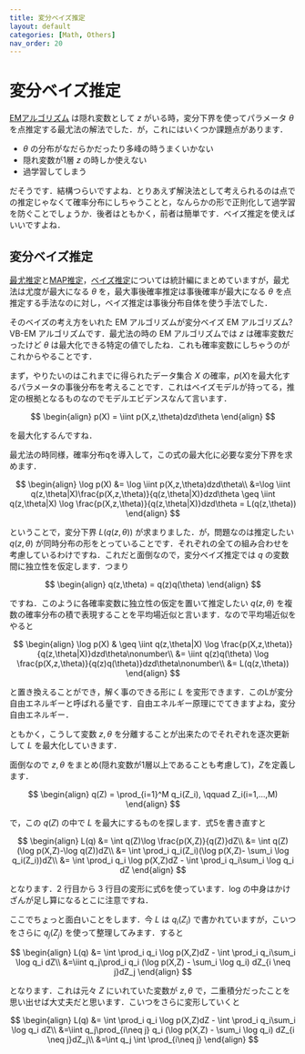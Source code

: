 ```yaml
---
title: 変分ベイズ推定
layout: default
categories: [Math, Others]
nav_order: 20
---
```


# 変分ベイズ推定

[EMアルゴリズム](../Others/EM.html) は隠れ変数として $z$ がいる時，変分下界を使ってパラメータ $\theta$ を点推定する最尤法の解法でした．が，これにはいくつか課題点があります．

- $\theta$ の分布がなだらかだったり多峰の時うまくいかない
- 隠れ変数が1層 $z$ の時しか使えない
- 過学習してしまう

だそうです．結構つらいですよね．とりあえず解決法として考えられるのは点での推定じゃなくて確率分布にしちゃうことと，なんらかの形で正則化して過学習を防ぐことでしょうか．後者はともかく，前者は簡単です．ベイズ推定を使えばいいですよね．


## 変分ベイズ推定
[最尤推定](../Statistics/estimation.html#最尤推定)と[MAP推定](../Statistics/estimation.html#最大事後確率推定(MAP推定))，[ベイズ推定](../Statistics/estimation.html#ベイズ推定)については統計編にまとめていますが，最尤法は尤度が最大になる $\theta$ を，最大事後確率推定は事後確率が最大になる $\theta$ を点推定する手法なのに対し，ベイズ推定は事後分布自体を使う手法でした．

そのベイズの考え方をいれた EM アルゴリズムが変分ベイズ EM アルゴリズム? VB-EM アルゴリズムです．最尤法の時の EM アルゴリズムでは $z$ は確率変数だったけど $\theta$ は最大化できる特定の値でしたね．これも確率変数にしちゃうのがこれからやることです．

まず，やりたいのはこれまでに得られたデータ集合 $X$ の確率，$p(X)$を最大化するパラメータの事後分布を考えることです．これはベイズモデルが持ってる，推定の根拠となるものなのでモデルエビデンスなんて言います．


$$
\begin{align}
  p(X) = \iint p(X,z,\theta)dzd\theta
\end{align}
$$

を最大化するんですね．

最尤法の時同様，確率分布qを導入して，この式の最大化に必要な変分下界を求めます．

$$
\begin{align}
  \log p(X) &= \log \iint p(X,z,\theta)dzd\theta\\
  &=\log \iint q(z,\theta|X)\frac{p(X,z,\theta)}{q(z,\theta|X)}dzd\theta \geq \iint q(z,\theta|X) \log \frac{p(X,z,\theta)}{q(z,\theta|X)}dzd\theta = L(q(z,\theta))
\end{align}
$$

ということで，変分下界 $L(q(z,\theta))$ が求まりました．が，問題なのは推定したい $q(z,\theta)$ が同時分布の形をとっていることです．それぞれの全ての組み合わせを考慮しているわけですね．これだと面倒なので，変分ベイズ推定では $q$ の変数間に独立性を仮定します．つまり

$$
\begin{align}
  q(z,\theta) = q(z)q(\theta)
\end{align}
$$

ですね．このように各確率変数に独立性の仮定を置いて推定したい $q(z,θ)$ を複数の確率分布の積で表現することを平均場近似と言います．なので平均場近似をやると

$$
\begin{align}
  \log p(X) &
  \geq \iint q(z,\theta|X) \log \frac{p(X,z,\theta)}{q(z,\theta|X)}dzd\theta\nonumber\\
  &= \iint q(z)q(\theta) \log \frac{p(X,z,\theta)}{q(z)q(\theta)}dzd\theta\nonumber\\
  &= L(q(z,\theta))
\end{align}
$$

と置き換えることができ，解く事のできる形に $L$ を変形できます．このLが変分自由エネルギーと呼ばれる量です．自由エネルギー原理にでてきますよね，変分自由エネルギー．

ともかく，こうして変数 $z,\theta$ を分離することが出来たのでそれぞれを逐次更新して $L$ を最大化していきます．

面倒なので $z,\theta$ をまとめ(隠れ変数が1層以上であることも考慮して)，$Z$を定義します．

$$
\begin{align}
  q(Z) = \prod_{i=1}^M q_i(Z_i), \qquad Z_i(i=1,...,M)
\end{align}
$$

で，この $q(Z)$ の中で $L$ を最大にするものを探します．式5を書き直すと

$$
\begin{align}
  L(q) &= \int q(Z)\log \frac{p(X,Z)}{q(Z)}dZ\\
  &= \int q(Z)(\log p(X,Z)-\log q(Z))dZ\\
  &= \int \prod_i q_i(Z_i)(\log p(X,Z)- \sum_i \log q_i(Z_i))dZ\\
  &= \int \prod_i q_i \log p(X,Z)dZ - \int \prod_i q_i\sum_i \log q_i dZ
\end{align}
$$

となります．2 行目から 3 行目の変形に式6を使っています．log の中身はかけざんが足し算になるとこに注意ですね．

ここでちょっと面白いことをします．今 $L$ は $q_i(Z_i)$ で書かれていますが，こいつをさらに $q_j(Z_j)$ を使って整理してみます．すると

$$
\begin{align}
  L(q) &= \int \prod_i q_i \log p(X,Z)dZ - \int \prod_i q_i\sum_i \log q_i dZ\\
  &=\iint q_j\prod_i q_i (\log p(X,Z) - \sum_i \log q_i) dZ_{i \neq j}dZ_j
\end{align}
$$

となります．これは元々 $Z$ にいれていた変数が $z,\theta$ で，二重積分だったことを思い出せば大丈夫だと思います．こいつをさらに変形していくと

$$
\begin{align}
  L(q) &= \int \prod_i q_i \log p(X,Z)dZ - \int \prod_i q_i\sum_i \log q_i dZ\\
  &=\iint q_j\prod_{i\neq j} q_i (\log p(X,Z) - \sum_i \log q_i) dZ_{i \neq j}dZ_j\\
  &=\int q_j \int \prod_{i\neq j}
\end{align}
$$
